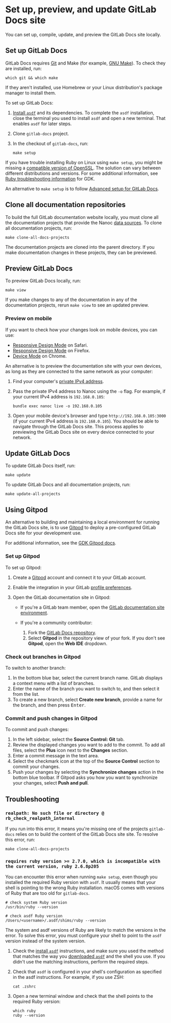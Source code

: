 # Set up, preview, and update GitLab Docs site

You can set up, compile, update, and preview the GitLab Docs site locally.

## Set up GitLab Docs

GitLab Docs requires [Git](https://git-scm.com) and Make (for example, [GNU Make](https://www.gnu.org/software/make/)).
To check they are installed, run:

```shell
which git && which make
```

If they aren't installed, use Homebrew or your Linux distribution's package manager to install them.

To set up GitLab Docs:

1. [Install `asdf`](https://asdf-vm.com/guide/getting-started.html) and its dependencies. To complete the `asdf`
   installation, close the terminal you used to install `asdf` and open a new terminal. That enables `asdf` for later
   steps.
1. Clone `gitlab-docs` project.
1. In the checkout of `gitlab-docs`, run:

   ```shell
   make setup
   ```

If you have trouble installing Ruby on Linux using `make setup`, you might be missing a
[compatible version of OpenSSL](https://bugs.ruby-lang.org/issues/18658). The solution can vary between different
distributions and versions. For some additional information, see
[Ruby troubleshooting information](https://gitlab.com/gitlab-org/gitlab-development-kit/-/blob/main/doc/troubleshooting/ruby.md#openssl-3-breaks-ruby-builds)
for GDK.

An alternative to `make setup` is to follow [Advanced setup for GitLab Docs](advanced_setup.md).

## Clone all documentation repositories

To build the full GitLab documentation website locally, you must clone all the documentation projects that provide the
Nanoc [data sources](https://gitlab.com/gitlab-org/gitlab-docs/-/blob/main/nanoc.yaml). To clone all documentation
projects, run:

```shell
make clone-all-docs-projects
```

The documentation projects are cloned into the parent directory. If you make documentation changes in these projects,
they can be previewed.

## Preview GitLab Docs

To preview GitLab Docs locally, run:

```shell
make view
```

If you make changes to any of the documentation in any of the documentation projects, rerun `make view` to see an
updated preview.

### Preview on mobile

If you want to check how your changes look on mobile devices, you can use:

- [Responsive Design Mode](https://support.apple.com/en-au/guide/safari-developer/dev84bd42758/mac)
  on Safari.
- [Responsive Design Mode](https://developer.mozilla.org/en-US/docs/Tools/Responsive_Design_Mode)
  on Firefox.
- [Device Mode](https://developers.google.com/web/tools/chrome-devtools/device-mode)
  on Chrome.

An alternative is to preview the documentation site with your own devices, as long as they are connected to the same
network as your computer:

1. Find your computer's [private IPv4 address](https://www.howtogeek.com/236838/how-to-find-any-devices-ip-address-mac-address-and-other-network-connection-details/).
1. Pass the private IPv4 address to Nanoc using the `-o` flag. For example, if your current IPv4 address is `192.168.0.105`:

   ```shell
   bundle exec nanoc live -o 192.168.0.105
   ```

1. Open your mobile device's browser and type `http://192.168.0.105:3000` (if your current IPv4 address is `192.168.0.105`).
   You should be able to navigate through the GitLab Docs site. This process applies to previewing the GitLab Docs site
   on every device connected to your network.

## Update GitLab Docs

To update GitLab Docs itself, run:

```shell
make update
```

To update GitLab Docs and all documentation projects, run:

```shell
make update-all-projects
```

## Using Gitpod

An alternative to building and maintaining a local environment for running the GitLab Docs site, is to use
[Gitpod](https://www.gitpod.io) to deploy a pre-configured GitLab Docs site for your development use.

For additional information, see the
[GDK Gitpod docs](https://gitlab.com/gitlab-org/gitlab-development-kit/-/blob/main/doc/howto/gitpod.md).

### Set up Gitpod

To set up Gitpod:

1. Create a [Gitpod](https://www.gitpod.io) account and connect it to your GitLab account.
1. Enable the integration in your GitLab [profile preferences](https://gitlab.com/-/profile/preferences).
1. Open the GitLab documentation site in Gitpod:

   - If you're a GitLab team member, open the
     [GitLab documentation site environment](https://gitpod.io/#https://gitlab.com/gitlab-org/gitlab-docs/).

   - If you're a community contributor:

     1. Fork the [GitLab Docs repository](https://gitlab.com/gitlab-org/gitlab-docs/-/forks/new).
     1. Select **Gitpod** in the repository view of your fork. If you don't see
        **Gitpod**, open the **Web IDE** dropdown.

### Check out branches in Gitpod

To switch to another branch:

1. In the bottom blue bar, select the current branch name. GitLab displays a
   context menu with a list of branches.
1. Enter the name of the branch you want to switch to, and then select it from
   the list.
1. To create a new branch, select **Create new branch**, provide a name for the
   branch, and then press <kbd>Enter</kbd>.

### Commit and push changes in Gitpod

To commit and push changes:

1. In the left sidebar, select the **Source Control: Git** tab.
1. Review the displayed changes you want to add to the commit. To add all files,
   select the **Plus** icon next to the **Changes** section.
1. Enter a commit message in the text area.
1. Select the checkmark icon at the top of the **Source Control** section to
   commit your changes.
1. Push your changes by selecting the **Synchronize changes** action in the
   bottom blue toolbar. If Gitpod asks you how you want to synchronize your
   changes, select **Push and pull**.

## Troubleshooting

### `realpath: No such file or directory @ rb_check_realpath_internal`

If you run into this error, it means you're missing one of the projects `gitlab-docs` relies on to build the content of
the GitLab Docs site site. To resolve this error, run:

```shell
make clone-all-docs-projects
```

### `requires ruby version >= 2.7.0, which is incompatible with the current version, ruby 2.6.8p205`

You can encounter this error when running `make setup`, even though you installed the required Ruby version with `asdf`. It usually
means that your shell is pointing to the wrong Ruby installation. macOS comes with versions of Ruby that are too old for `gitlab-docs`.

```shell
# check system Ruby version
/usr/bin/ruby --version

# check asdf Ruby version
/Users/<username>/.asdf/shims/ruby --version
```

The system and asdf versions of Ruby are likely to match the versions in the error. To solve this error, you must configure your shell to point
to the `asdf` version instead of the system version.

1. Check the [install `asdf`](https://asdf-vm.com/guide/getting-started.html#_3-install-asdf) instructions, and make sure you used the method
   that matches the way you [downloaded `asdf`](https://asdf-vm.com/guide/getting-started.html#_2-download-asdf) and the shell you use. If you
   didn't use the matching instructions, perform the required steps.
1. Check that `asdf` is configured in your shell's configuration as specified in the asdf instructions. For example, if you use ZSH:

   ```shell
   cat .zshrc
   ```

1. Open a new terminal window and check that the shell points to the required Ruby version:

   ```shell
   which ruby
   ruby --version
   ```
